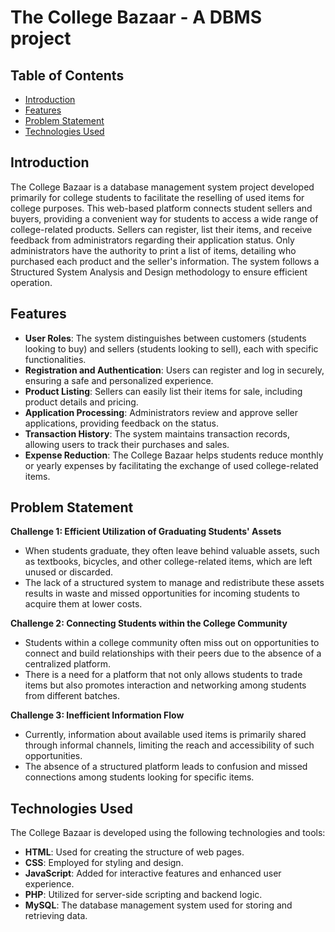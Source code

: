 # The College Bazaar - A DBMS project

## Table of Contents
- [Introduction](#introduction)
- [Features](#features)
- [Problem Statement](#problem-statement)
- [Technologies Used](#technologies-used)

## Introduction
The College Bazaar is a database management system project developed primarily for college students to facilitate the reselling of used items for college purposes. This web-based platform connects student sellers and buyers, providing a convenient way for students to access a wide range of college-related products. Sellers can register, list their items, and receive feedback from administrators regarding their application status. Only administrators have the authority to print a list of items, detailing who purchased each product and the seller's information. The system follows a Structured System Analysis and Design methodology to ensure efficient operation.

## Features
- **User Roles**: The system distinguishes between customers (students looking to buy) and sellers (students looking to sell), each with specific functionalities.
- **Registration and Authentication**: Users can register and log in securely, ensuring a safe and personalized experience.
- **Product Listing**: Sellers can easily list their items for sale, including product details and pricing.
- **Application Processing**: Administrators review and approve seller applications, providing feedback on the status.
- **Transaction History**: The system maintains transaction records, allowing users to track their purchases and sales.
- **Expense Reduction**: The College Bazaar helps students reduce monthly or yearly expenses by facilitating the exchange of used college-related items.

## Problem Statement
**Challenge 1: Efficient Utilization of Graduating Students' Assets**
- When students graduate, they often leave behind valuable assets, such as textbooks, bicycles, and other college-related items, which are left unused or discarded.
- The lack of a structured system to manage and redistribute these assets results in waste and missed opportunities for incoming students to acquire them at lower costs.

**Challenge 2: Connecting Students within the College Community**
- Students within a college community often miss out on opportunities to connect and build relationships with their peers due to the absence of a centralized platform.
- There is a need for a platform that not only allows students to trade items but also promotes interaction and networking among students from different batches.

**Challenge 3: Inefficient Information Flow**
- Currently, information about available used items is primarily shared through informal channels, limiting the reach and accessibility of such opportunities.
- The absence of a structured platform leads to confusion and missed connections among students looking for specific items.

## Technologies Used
The College Bazaar is developed using the following technologies and tools:
- **HTML**: Used for creating the structure of web pages.
- **CSS**: Employed for styling and design.
- **JavaScript**: Added for interactive features and enhanced user experience.
- **PHP**: Utilized for server-side scripting and backend logic.
- **MySQL**: The database management system used for storing and retrieving data.
